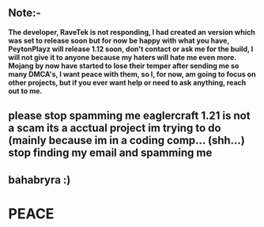 ## Note:-
**The developer, RaveTek is not responding, I had created an version which was set to release soon but for now be happy with what you have, PeytonPlayz will release 1.12 soon, don't contact or ask me for the build, I will not give it to anyone because my haters will hate me even more. Mojang by now have started to lose their temper after sending me so many DMCA's, I want peace with them, so I, for now, am going to focus on other projects, but if you ever want help or need to ask anything, reach out to me.**

## please stop spamming me eaglercraft 1.21 is not a scam its a acctual project im trying to do (mainly because im in a coding comp... (shh...) stop finding my email and spamming me
## bahabryra :)
# PEACE

